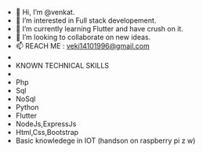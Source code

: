 - 👋 Hi, I’m @venkat.
- 👀 I’m interested in Full stack developement.
- 🌱 I’m currently learning Flutter and have crush on it.
- 💞️ I’m looking to collaborate on new ideas.
- 📫 REACH ME : veki14101996@gmail.com
- 
- KNOWN TECHNICAL SKILLS
- 
-   Php
-   Sql
-   NoSql
-   Python
-   Flutter
-   NodeJs,ExpressJs
-   Html,Css,Bootstrap
-   Basic knowledege in IOT (handson on raspberry pi z w)


